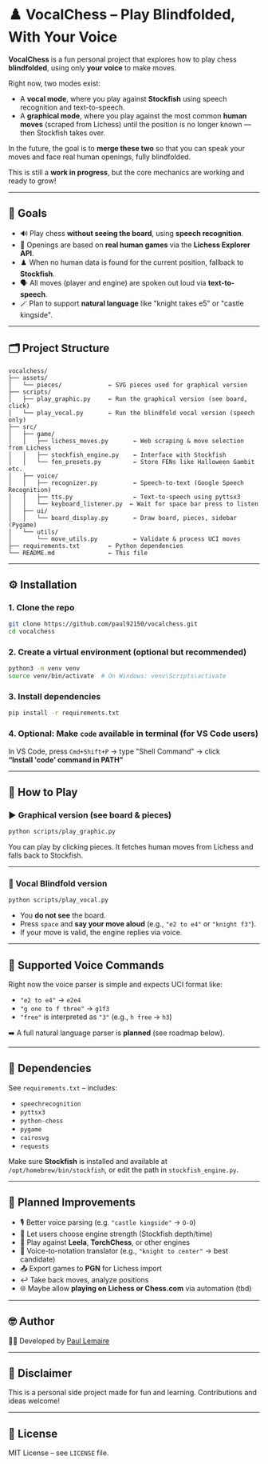 # ♟️ VocalChess – Play Blindfolded, With Your Voice

**VocalChess** is a fun personal project that explores how to play chess **blindfolded**, using only **your voice** to make moves.

Right now, two modes exist:
- A **vocal mode**, where you play against **Stockfish** using speech recognition and text-to-speech.
- A **graphical mode**, where you play against the most common **human moves** (scraped from Lichess) until the position is no longer known — then Stockfish takes over.

In the future, the goal is to **merge these two** so that you can speak your moves and face real human openings, fully blindfolded.

This is still a **work in progress**, but the core mechanics are working and ready to grow!


---

## 🎯 Goals

- 🔊 Play chess **without seeing the board**, using **speech recognition**.
- 🧠 Openings are based on **real human games** via the **Lichess Explorer API**.
- ♟️ When no human data is found for the current position, fallback to **Stockfish**.
- 🗣️ All moves (player and engine) are spoken out loud via **text-to-speech**.
- 🪄 Plan to support **natural language** like "knight takes e5" or "castle kingside".

---

## 🗂️ Project Structure

```
vocalchess/
├── assets/
│   └── pieces/             ← SVG pieces used for graphical version
├── scripts/
│   ├── play_graphic.py     ← Run the graphical version (see board, click)
│   └── play_vocal.py       ← Run the blindfold vocal version (speech only)
├── src/
│   ├── game/
│   │   ├── lichess_moves.py       ← Web scraping & move selection from Lichess
│   │   ├── stockfish_engine.py    ← Interface with Stockfish
│   │   └── fen_presets.py         ← Store FENs like Halloween Gambit etc.
│   ├── voice/
│   │   ├── recognizer.py          ← Speech-to-text (Google Speech Recognition)
│   │   ├── tts.py                 ← Text-to-speech using pyttsx3
│   │   └── keyboard_listener.py  ← Wait for space bar press to listen
│   ├── ui/
│   │   └── board_display.py       ← Draw board, pieces, sidebar (Pygame)
│   └── utils/
│       └── move_utils.py          ← Validate & process UCI moves
├── requirements.txt        ← Python dependencies
└── README.md               ← This file
```

---

## ⚙️ Installation

### 1. Clone the repo
```bash
git clone https://github.com/paul92150/vocalchess.git
cd vocalchess
```

### 2. Create a virtual environment (optional but recommended)
```bash
python3 -m venv venv
source venv/bin/activate  # On Windows: venv\Scripts\activate
```

### 3. Install dependencies
```bash
pip install -r requirements.txt
```

### 4. Optional: Make `code` available in terminal (for VS Code users)
In VS Code, press `Cmd+Shift+P` → type "Shell Command" → click  
**“Install 'code' command in PATH”**

---

## 🧠 How to Play

### ▶️ Graphical version (see board & pieces)

```bash
python scripts/play_graphic.py
```

You can play by clicking pieces. It fetches human moves from Lichess and falls back to Stockfish.

---

### 🎤 Vocal Blindfold version

```bash
python scripts/play_vocal.py
```

- You **do not see** the board.
- Press `space` and **say your move aloud** (e.g., `"e2 to e4"` or `"knight f3"`).
- If your move is valid, the engine replies via voice.

---

## 🧪 Supported Voice Commands

Right now the voice parser is simple and expects UCI format like:

- `"e2 to e4"` → `e2e4`
- `"g one to f three"` → `g1f3`
- `"free"` is interpreted as `"3"` (e.g., `h free` → `h3`)

➡️ A full natural language parser is **planned** (see roadmap below).

---

## 🧱 Dependencies

See `requirements.txt` – includes:

- `speechrecognition`  
- `pyttsx3`  
- `python-chess`  
- `pygame`  
- `cairosvg`  
- `requests`

Make sure **Stockfish** is installed and available at `/opt/homebrew/bin/stockfish`, or edit the path in `stockfish_engine.py`.

---

## 🔮 Planned Improvements

- 🎙️ Better voice parsing (e.g. `"castle kingside"` → `O-O`)
- 🤖 Let users choose engine strength (Stockfish depth/time)
- 🧠 Play against **Leela**, **TorchChess**, or other engines
- 🧩 Voice-to-notation translator (e.g., `"knight to center"` → best candidate)
- 📤 Export games to **PGN** for Lichess import
- ↩️ Take back moves, analyze positions
- 🌐 Maybe allow **playing on Lichess or Chess.com** via automation (tbd)

---

## 🤓 Author

👨‍💻 Developed by [Paul Lemaire](https://www.linkedin.com/in/paul-lemaire-aa0369289)

---

## 🧪 Disclaimer

This is a personal side project made for fun and learning. Contributions and ideas welcome!

---

## 📄 License

MIT License – see `LICENSE` file.
